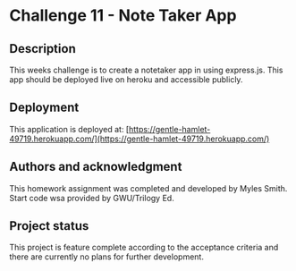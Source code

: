 # Challenge 11 - Note Taker App

## Description

This weeks challenge is to create a notetaker app in using express.js. This app should be deployed live on heroku and accessible publicly.

## Deployment

This application is deployed at: [https://gentle-hamlet-49719.herokuapp.com/](https://gentle-hamlet-49719.herokuapp.com/)

## Authors and acknowledgment

This homework assignment was completed and developed by Myles Smith. Start code wsa provided by GWU/Trilogy Ed.

## Project status

This project is feature complete according to the acceptance criteria and there are currently no plans for further development.